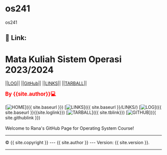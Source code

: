 # os241
os241

## 🌟 Link: 

# Mata Kuliah Sistem Operasi 2023/2024 #

||[LOG](TXT/mylog.txt)|| ||[GitHub](https://github.com/facesofgoblin/os241)|| ||[LINKS](links.md)|| ||[TARBALL](https://os.vlsm.org/Log/facesofgoblin.txt)||

<span style="color:red;font-weight:bold;font-size:larger;">By {{site.author}}💻</span>
<br><br>
[![HOME](https://img.shields.io/badge/-HOME-C6DBDA?style=for-the-badge&logoColor=green)]({{ site.baseurl }})
[![LINKS](https://img.shields.io/badge/-LINKS-55CBCD?style=for-the-badge&logoColor=white)]({{ site.baseurl }}/LINKS/)
[![LOG](https://img.shields.io/badge/-LOG-5778A9?style=for-the-badge&logoColor=white)]({{ site.baseurl }}{{site.loglink}})
[![TARBALL](https://img.shields.io/badge/-TARBALL-BC9578?style=for-the-badge&logoColor=white)]({{ site.tblink}})
[![GITHUB](https://img.shields.io/badge/GitHub-100000?style=for-the-badge&logo=github&logoColor=white)]({{ site.githublink }})
<br>
<br>
Welcome to Rana's GitHub Page for Operating System Course!
<br>
<hr>
&copy; {{ site.copyright }} --- {{ site.author }} --- Version: {{ site.version }}.
<hr>
<br> 
